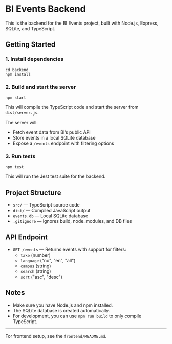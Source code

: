 # BI Events Backend

This is the backend for the BI Events project, built with Node.js, Express, SQLite, and TypeScript.

## Getting Started

### 1. Install dependencies

```
cd backend
npm install
```

### 2. Build and start the server

```
npm start
```

This will compile the TypeScript code and start the server from `dist/server.js`.

The server will:

- Fetch event data from BI’s public API
- Store events in a local SQLite database
- Expose a `/events` endpoint with filtering options

### 3. Run tests

```
npm test
```

This will run the Jest test suite for the backend.

## Project Structure

- `src/` — TypeScript source code
- `dist/` — Compiled JavaScript output
- `events.db` — Local SQLite database
- `.gitignore` — Ignores build, node_modules, and DB files

## API Endpoint

- `GET /events` — Returns events with support for filters:
  - `take` (number)
  - `language` ("no", "en", "all")
  - `campus` (string)
  - `search` (string)
  - `sort` ("asc", "desc")

## Notes

- Make sure you have Node.js and npm installed.
- The SQLite database is created automatically.
- For development, you can use `npm run build` to only compile TypeScript.

---

For frontend setup, see the `frontend/README.md`.
